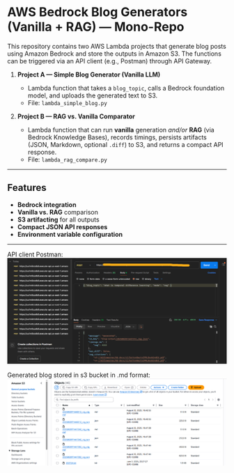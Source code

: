 # AWS Bedrock Blog Generators (Vanilla + RAG) — Mono-Repo

This repository contains two AWS Lambda projects that generate blog posts using Amazon Bedrock and store the outputs in Amazon S3. The functions can be triggered via an API client (e.g., Postman) through API Gateway.

1. **Project A — Simple Blog Generator (Vanilla LLM)**  
   - Lambda function that takes a `blog_topic`, calls a Bedrock foundation model, and uploads the generated text to S3.  
   - File: `lambda_simple_blog.py`

2. **Project B — RAG vs. Vanilla Comparator**  
   - Lambda function that can run **vanilla** generation *and/or* **RAG** (via Bedrock Knowledge Bases), records timings, persists artifacts (JSON, Markdown, optional `.diff`) to S3, and returns a compact API response.  
   - File: `lambda_rag_compare.py`

---

## Features

- **Bedrock integration** 
- **Vanilla vs. RAG** comparison 
- **S3 artifacting** for all outputs
- **Compact JSON API responses**
- **Environment variable configuration**

---

API client Postman:
![alt text](rag.png)


Generated blog stored in s3 bucket in .md format:
![alt text](image.png)